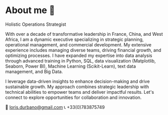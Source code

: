 # About me 🙂
Holistic Operations Strategist 

With over a decade of transformative leadership in France, China, and West Africa, I am a dynamic executive specializing in strategic planning, operational management, and commercial development. My extensive experience includes managing diverse teams, driving financial growth, and optimizing processes.
I have expanded my expertise into data analysis through advanced training in Python, SQL, data visualization (Matplotlib, Seaborn, Power BI), Machine Learning (Scikit-Learn), text data management, and Big Data.

I leverage data-driven insights to enhance decision-making and drive sustainable growth. My approach combines strategic leadership with technical abilities to empower teams and deliver impactful results. Let's connect to explore opportunities for collaboration and innovation.

📧 loris.durbano@gmail.com
📞 +33(0)783875749
